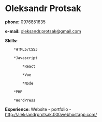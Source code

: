 # Oleksandr Protsak

**phone:** 0976851635

**e-mail:** oleksandr.protsak@gmail.com

**Skills:**

        *HTML5/CSS3
        
        *Javascript
        
            *React
            
            *Vue
            
            *Node
            
        *PHP
        
        *WordPress

**Experience:**
    Website - portfolio - http://aleksandrprotsak.000webhostapp.com/
